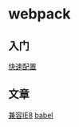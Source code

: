 # webpack

## 入门
   [快速配置](./md/easyconfig.md)
   
## 文章
   [兼容IE8](http://www.aliued.com/?p=3240)
   [babel](https://blog.csdn.net/weixin_41559723/article/details/79116049)
